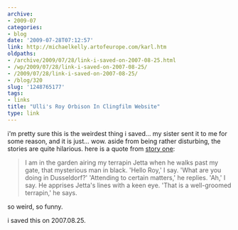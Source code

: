 ```yaml
---
archive:
- 2009-07
categories:
- blog
date: '2009-07-28T07:12:57'
link: http://michaelkelly.artofeurope.com/karl.htm
oldpaths:
- /archive/2009/07/28/link-i-saved-on-2007-08-25.html
- /wp/2009/07/28/link-i-saved-on-2007-08-25/
- /2009/07/28/link-i-saved-on-2007-08-25/
- /blog/320
slug: '1248765177'
tags:
- links
title: "Ulli's Roy Orbison In Clingfilm Website"
type: link
---
```


i'm pretty sure this is the weirdest thing i saved... my sister sent it to
me for some reason, and it is just... wow. aside from being rather
disturbing, the stories are quite hilarious. here is a quote from [story
one][1]:

> I am in the garden airing my terrapin Jetta when he walks past my gate,
> that mysterious man in black. 'Hello Roy,' I say. 'What are you doing in
> Dusseldorf?' 'Attending to certain matters,' he replies. 'Ah,' I say. He
> apprises Jetta's lines with a keen eye. 'That is a well-groomed
> terrapin,' he says.

so weird, so funny.

i saved this on 2007.08.25.

[1]: http://michaelkelly.artofeurope.com/orb1.htm

